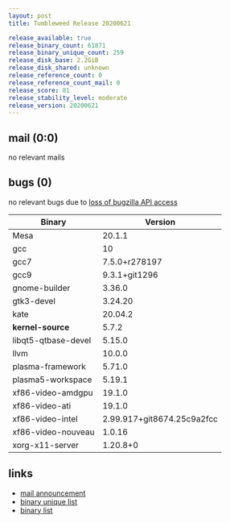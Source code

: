 ```yaml
---
layout: post
title: Tumbleweed Release 20200621

release_available: true
release_binary_count: 61871
release_binary_unique_count: 259
release_disk_base: 2.2GiB
release_disk_shared: unknown
release_reference_count: 0
release_reference_count_mail: 0
release_score: 81
release_stability_level: moderate
release_version: 20200621
---
```


## mail (0:0)

no relevant mails

## bugs (0)

<!--more-->

no relevant bugs due to [loss of bugzilla API access](https://bugzilla.opensuse.org/show_bug.cgi?id=1157722)

Binary | Version
--- | ---
Mesa | 20.1.1
gcc | 10
gcc7 | 7.5.0+r278197
gcc9 | 9.3.1+git1296
gnome-builder | 3.36.0
gtk3-devel | 3.24.20
kate | 20.04.2
**kernel-source** | 5.7.2
libqt5-qtbase-devel | 5.15.0
llvm | 10.0.0
plasma-framework | 5.71.0
plasma5-workspace | 5.19.1
xf86-video-amdgpu | 19.1.0
xf86-video-ati | 19.1.0
xf86-video-intel | 2.99.917+git8674.25c9a2fcc
xf86-video-nouveau | 1.0.16
xorg-x11-server | 1.20.8+0

## links

- [mail announcement](https://lists.opensuse.org/opensuse-factory/2020-06/msg00266.html)
- [binary unique list](http://download.opensuse.org/history/20200621/rpm.unique.list)
- [binary list](http://download.opensuse.org/history/20200621/rpm.list)
